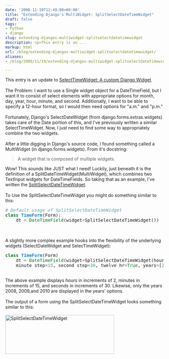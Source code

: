 ```yaml
---
date: '2008-11-19T12:49:00+00:00'
title: "Extending Django's MultiWidget: SplitSelectDateTimeWidget"
draft: false
tags:
- Python
- django
slug: extending-djangos-multiwidget-splitselectdatetimewidget
description: <p>This entry is an ...
markup: html
url: /blog/extending-djangos-multiwidget-splitselectdatetimewidget/
aliases:
- /blog/2008/11/19/extending-djangos-multiwidget-splitselectdatetimewidget/

---
```


<p>This entry is an update to <a href="/blog/selecttimewidget-a-custom-django-widget/" _mce_href="/blog/selecttimewidget-a-custom-django-widget/" style="">SelectTimeWidget: A custom Django Widget</a>.  <br><br>The Problem:  I want to use a Single widget object for a DateTimeField, but I want it to consist of select elements with appropriate options for month, day, year, hour, minute, and second.  Additionally, I want to be able to specify a 12-hour format, so I would then need options for "a.m." and "p.m."<br><br>Fortunately, Django's SelectDateWidget (from django.forms.extras.widgets) takes care of the Date portion of this, and I've previously written a similar SelectTimeWidget.  Now, I just need to find some way to appropriately combine the two widgets.<br><br>After a little digging in Django's source code, I found something called a MultiWidget (in django.forms.widgets).  From it's docstring:</p><blockquote>A widget that is composed of multiple widgets.</blockquote><p>Wow! This sounds like JUST what I need!  Luckily, just beneath it is the definition of a SplitDateTimeWidget(MultiWidget), which combines two TextInput widgets for DateTimeFields.  So taking that as an example, I've written the <a href="http://www.djangosnippets.org/snippets/1206/" _mce_href="http://www.djangosnippets.org/snippets/1206/"> SplitSelectDateTimeWidget</a>.<br><br>To Use the SplitSelectDateTimeWidget you might do something similar to this:</p><div class="highlight"><pre><span style="color: #60a0b0; font-style: italic" _mce_style="color: #60a0b0; font-style: italic;"># Default usage of SplitSelectDateTimeWidget</span><br><span style="color: #007020; font-weight: bold" _mce_style="color: #007020; font-weight: bold;">class</span> <span style="color: #0e84b5; font-weight: bold" _mce_style="color: #0e84b5; font-weight: bold;">TimeForm</span>(Form):<br>    dt <span style="color: #666666" _mce_style="color: #666666;">=</span> <span style="color: #007020" _mce_style="color: #007020;">DateTimeField</span>(widget<span style="color: #666666" _mce_style="color: #666666;">=</span>SplitSelectDateTimeWidget())<br></pre></div><p><br><br>A slightly more complex example hooks into the flexibility of the underlying widgets (SelectDateWidget and SelecTimeWidget):<br></p><div class="highlight"><pre><span style="color: #007020; font-weight: bold" _mce_style="color: #007020; font-weight: bold;">class</span> <span style="color: #0e84b5; font-weight: bold" _mce_style="color: #0e84b5; font-weight: bold;">TimeForm</span>(Form)<br>    dt <span style="color: #666666" _mce_style="color: #666666;">=</span> <span style="color: #007020" _mce_style="color: #007020;">DateTimeField</span>(widget<span style="color: #666666" _mce_style="color: #666666;">=</span>SplitSelectDateTimeWidget(hour_step<span style="color: #666666" _mce_style="color: #666666;">=</span><span style="color: #40a070" _mce_style="color: #40a070;">2</span>, \<br>    minute_step<span style="color: #666666" _mce_style="color: #666666;">=</span><span style="color: #40a070" _mce_style="color: #40a070;">15</span>, second_step<span style="color: #666666" _mce_style="color: #666666;">=</span><span style="color: #40a070" _mce_style="color: #40a070;">30</span>, twelve_hr<span style="color: #666666" _mce_style="color: #666666;">=</span><span style="color: #007020" _mce_style="color: #007020;">True</span>, years<span style="color: #666666" _mce_style="color: #666666;">=</span>[<span style="color: #40a070" _mce_style="color: #40a070;">2008</span>,<span style="color: #40a070" _mce_style="color: #40a070;">2009</span>,<span style="color: #40a070" _mce_style="color: #40a070;">2010</span>]))<br></pre></div><p><br>The above example displays hours in increments of 2, minutes in increments of 15, and seconds in increments of 30. Likewise, only the years 2008, 2009,and 2010 are displayed in the years' options.<br><br>The output of a form using the SplitSelectDateTimeWidget looks something similar to this:<br><br><img src="http://files.bradmontgomery.net/images/datetimeselect.png" _mce_src="http://files.bradmontgomery.net/images/datetimeselect.png" alt="SplitSelectDateTimeWidget" width="346" height="124" title="SplitSelectDateTimeWidget" style="" _mce_style=""></p><div class="blogger-post-footer"><img width="1" height="1" src="https://blogger.googleusercontent.com/tracker/4123748873183487963-8329154980397267028?l=bradmontgomery.blogspot.com" _mce_src="https://blogger.googleusercontent.com/tracker/4123748873183487963-8329154980397267028?l=bradmontgomery.blogspot.com" alt=""></div>